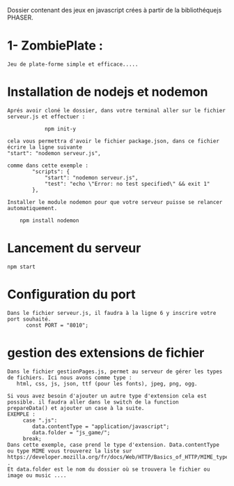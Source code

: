 Dossier contenant des jeux en javascript crées à partir de la bibliothéquejs PHASER.

# 1- ZombiePlate :
    Jeu de plate-forme simple et efficace.....

# Installation de nodejs et nodemon
    Aprés avoir cloné le dossier, dans votre terminal aller sur le fichier serveur.js et effectuer :
            
                npm init-y
    
    cela vous permettra d'avoir le fichier package.json, dans ce fichier écrire la ligne suivante 
    "start": "nodemon serveur.js",
    
    comme dans cette exemple :
            "scripts": {
                "start": "nodemon serveur.js",
                "test": "echo \"Error: no test specified\" && exit 1"
            },
            
    Installer le module nodemon pour que votre serveur puisse se relancer automatiquement.
        
        npm install nodemon
        
        
 # Lancement du serveur 
    npm start
    
    
# Configuration du port 
    Dans le fichier serveur.js, il faudra à la ligne 6 y inscrire votre port souhaité.
          const PORT = "8010";
          
# gestion des extensions de fichier
    Dans le fichier gestionPages.js, permet au serveur de gérer les types de fichiers. Ici nous avons comme type :
       html, css, js, json, ttf (pour les fonts), jpeg, png, ogg.
       
    Si vous avez besoin d'ajouter un autre type d'extension cela est possible. il faudra aller dans le switch de la function
    prepareData() et ajouter un case à la suite.
    EXEMPLE :
         case ".js":   
            data.contentType = "application/javascript";
            data.folder = "js_game/";
         break;
    Dans cette exemple, case prend le type d'extension. Data.contentType ou type MIME vous trouverez la liste sur https://developer.mozilla.org/fr/docs/Web/HTTP/Basics_of_HTTP/MIME_types/Common_types .
    Et data.folder est le nom du dossier où se trouvera le fichier ou image ou music ....
    
